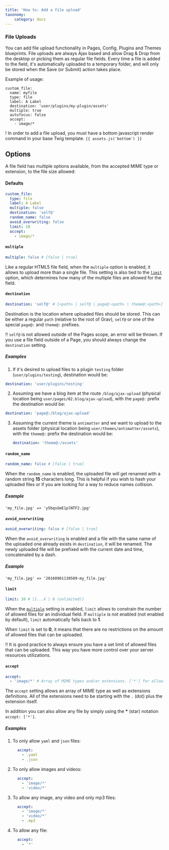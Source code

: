 ```yaml
---
title: 'How to: Add a file upload'
taxonomy:
    category: docs
---
```


### File Uploads

You can add file upload functionality in Pages, Config, Plugins and Themes blueprints. File uploads are always Ajax based and allow Drag & Drop from the desktop or picking them as regular file fields. Every time a file is added to the field, it's automatically uploaded to a temporary folder, and will only be stored when the Save (or Submit) action takes place. 

Example of usage:

```
custom_file:
  name: myfile
  type: file
  label: A Label
  destination: 'user/plugins/my-plugin/assets'
  multiple: true
  autofocus: false
  accept:
    - image/*
```

! In order to add a file upload, you must have a bottom javascript render command in your base Twig template.  `{{ assets.js('bottom') }}`

## Options

A file field has multiple options available, from the accepted MIME type or extension, to the file size allowed:

#### Defaults

```yaml
custom_file:
  type: file
  label: A Label
  multiple: false
  destination: 'self@'
  random_name: false
  avoid_overwriting: false
  limit: 10
  accept:
    - image/*
```

#### `multiple`

``` yaml
multiple: false # [false | true]
```

Like a regular HTML5 file field, when the `multiple` option is enabled, it allows to upload more than a single file. This setting is also tied to the [`limit`](#limit) option, which determines how many of the multiple files are allowed for the field.

#### `destination`

``` yaml
destination: 'self@' # [<path> | self@ | page@:<path> | theme@:<path>]
```

Destination is the location where uploaded files should be stored. This can be either a regular `path` (relative to the root of Grav), `self@` or one of the special  `page@:` and `theme@:` prefixes.

!! `self@` is not allowed outside of the Pages scope, an error will be thrown. If you use a file field outside of a Page, you should always change the `destination` setting.

##### Examples

1. If it's desired to upload files to a plugin `testing` folder (`user/plugins/testing`), destination would be:
  ```yaml
  destination: 'user/plugins/testing'
  ```

2. Assuming we have a blog item at the route `/blog/ajax-upload` (physical location being `user/pages/02.blog/ajax-upload`), with the `page@:` prefix the destination would be:

  ```yaml
  destination: 'page@:/blog/ajax-upload'
  ```
3. Assuming the current theme is `antimatter` and we want to upload to the assets folder (physical location being `user/themes/antimatter/assets`), with the `theme@:` prefix the destination would be:

   ```yaml
   destination: 'theme@:/assets'
   ```

#### `random_name`

``` yaml
random_name: false # [false | true]
```

When the `random_name` is enabled, the uploaded file will get renamed with a random string **15** characters long. This is helpful if you wish to hash your uploaded files or if you are looking for a way to reduce names collision.

##### Example
```
'my_file.jpg' => 'y5bqsGmE1plNTF2.jpg'
```

#### `avoid_overwriting`

``` yaml
avoid_overwriting: false # [false | true]
```

When the `avoid_overwriting` is enabled and a file with the same name of the uploaded one already exists in `destination`, it will be renamed. The newly uploaded file will be prefixed with the current date and time, concatenated by a dash.

##### Example
```
'my_file.jpg' => '20160901130509-my_file.jpg'
```

#### `limit`

``` yaml
limit: 10 # [1...X | 0 (unlimited)]
```

When the [`multiple`](#multiple) setting is enabled, `limit` allows to constrain the number of allowed files for an individual field. If `multiple` is not enabled (not enabled by default), `limit` automatically falls back to **1**.

When `limit` is set to **0**, it means that there are no restrictions on the amount of allowed files that can be uploaded.

!! It is good practice to always ensure you have a set limit of allowed files that can be uploaded. This way you have more control over your server resources utilizations.

#### `accept`

``` yaml
accept:
  - 'image/*' # Array of MIME types and/or extensions. ['*'] for allowing any file.
```

The `accept` setting allows an array of MIME type as well as extensions definitions. All of the extensions need to be starting with the `.` (dot) plus the extension itself.

In addition you can also allow any file by simply using the __*__ (star) notation `accept: ['*']`.

##### Examples

1. To only allow `yaml` and `json` files:
   ``` yaml
     accept:
       - .yaml
       - .json
   ```
2. To only allow images and videos:
   ``` yaml
     accept:
       - 'image/*'
       - 'video/*'
   ```
3. To allow any image, any video and only mp3 files:
   ``` yaml
     accept:
       - 'image/*'
       - 'video/*'
       - .mp3
   ```
4. To allow any file:
   ``` yaml
     accept:
       - '*'
   ```
